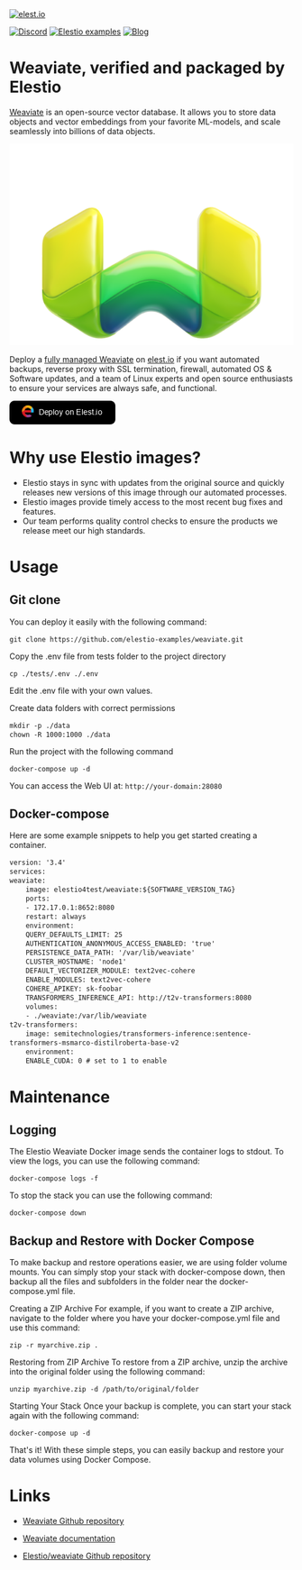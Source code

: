 <a href="https://elest.io">
  <img src="https://elest.io/images/elestio.svg" alt="elest.io" width="150" height="75">
</a>

[![Discord](https://img.shields.io/static/v1.svg?logo=discord&color=f78A38&labelColor=083468&logoColor=ffffff&style=for-the-badge&label=Discord&message=community)](https://discord.gg/4T4JGaMYrD "Get instant assistance and engage in live discussions with both the community and team through our chat feature.")
[![Elestio examples](https://img.shields.io/static/v1.svg?logo=github&color=f78A38&labelColor=083468&logoColor=ffffff&style=for-the-badge&label=github&message=open%20source)](https://github.com/elestio-examples "Access the source code for all our repositories by viewing them.")
[![Blog](https://img.shields.io/static/v1.svg?color=f78A38&labelColor=083468&logoColor=ffffff&style=for-the-badge&label=elest.io&message=Blog)](https://blog.elest.io "Latest news about elestio, open source software, and DevOps techniques.")

# Weaviate, verified and packaged by Elestio

[Weaviate](https://github.com/dullage/weaviate)  is an open-source vector database. It allows you to store data objects and vector embeddings from your favorite ML-models, and scale seamlessly into billions of data objects.

<img src="https://github.com/elestio-examples/weaviate/raw/main/Weaviate.png" alt="weaviate" width="800">

Deploy a <a target="_blank" href="https://elest.io/open-source/weaviate">fully managed Weaviate</a> on <a target="_blank" href="https://elest.io/">elest.io</a> if you want automated backups, reverse proxy with SSL termination, firewall, automated OS & Software updates, and a team of Linux experts and open source enthusiasts to ensure your services are always safe, and functional.

[![deploy](https://github.com/elestio-examples/weaviate/raw/main/deploy-on-elestio.png)](https://dash.elest.io/deploy?source=cicd&social=dockerCompose&url=https://github.com/elestio-examples/weaviate)

# Why use Elestio images?

- Elestio stays in sync with updates from the original source and quickly releases new versions of this image through our automated processes.
- Elestio images provide timely access to the most recent bug fixes and features.
- Our team performs quality control checks to ensure the products we release meet our high standards.

# Usage

## Git clone

You can deploy it easily with the following command:

    git clone https://github.com/elestio-examples/weaviate.git

Copy the .env file from tests folder to the project directory

    cp ./tests/.env ./.env

Edit the .env file with your own values.

Create data folders with correct permissions

    mkdir -p ./data
    chown -R 1000:1000 ./data

Run the project with the following command

    docker-compose up -d

You can access the Web UI at: `http://your-domain:28080`

## Docker-compose

Here are some example snippets to help you get started creating a container.

    version: '3.4'
    services:
    weaviate:
        image: elestio4test/weaviate:${SOFTWARE_VERSION_TAG}
        ports:
        - 172.17.0.1:8652:8080
        restart: always
        environment:
        QUERY_DEFAULTS_LIMIT: 25
        AUTHENTICATION_ANONYMOUS_ACCESS_ENABLED: 'true'
        PERSISTENCE_DATA_PATH: '/var/lib/weaviate'
        CLUSTER_HOSTNAME: 'node1'
        DEFAULT_VECTORIZER_MODULE: text2vec-cohere
        ENABLE_MODULES: text2vec-cohere
        COHERE_APIKEY: sk-foobar
        TRANSFORMERS_INFERENCE_API: http://t2v-transformers:8080
        volumes:
        - ./weaviate:/var/lib/weaviate
    t2v-transformers:
        image: semitechnologies/transformers-inference:sentence-transformers-msmarco-distilroberta-base-v2
        environment:
        ENABLE_CUDA: 0 # set to 1 to enable

# Maintenance

## Logging

The Elestio Weaviate Docker image sends the container logs to stdout. To view the logs, you can use the following command:

    docker-compose logs -f

To stop the stack you can use the following command:

    docker-compose down

## Backup and Restore with Docker Compose

To make backup and restore operations easier, we are using folder volume mounts. You can simply stop your stack with docker-compose down, then backup all the files and subfolders in the folder near the docker-compose.yml file.

Creating a ZIP Archive
For example, if you want to create a ZIP archive, navigate to the folder where you have your docker-compose.yml file and use this command:

    zip -r myarchive.zip .

Restoring from ZIP Archive
To restore from a ZIP archive, unzip the archive into the original folder using the following command:

    unzip myarchive.zip -d /path/to/original/folder

Starting Your Stack
Once your backup is complete, you can start your stack again with the following command:

    docker-compose up -d

That's it! With these simple steps, you can easily backup and restore your data volumes using Docker Compose.

# Links

- <a target="_blank" href="https://github.com/weaviate/weaviate">Weaviate Github repository</a>

- <a target="_blank" href="https://weaviate.io/developers/weaviate">Weaviate documentation</a>

- <a target="_blank" href="https://github.com/elestio-examples/weaviate">Elestio/weaviate Github repository</a>
